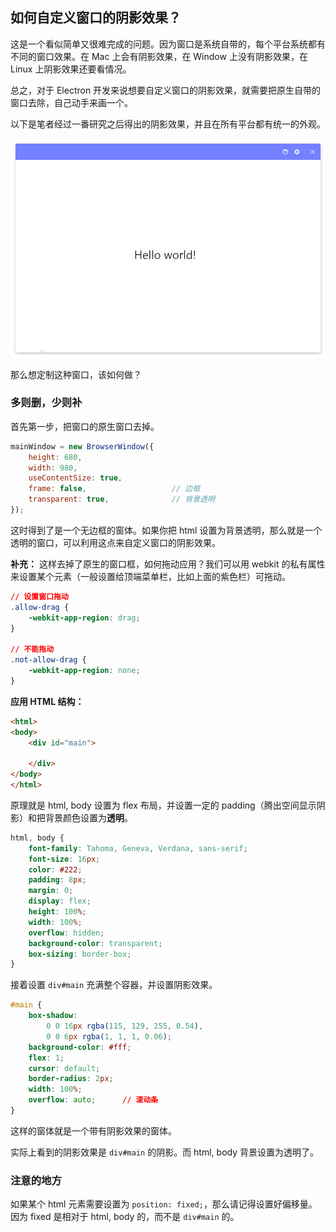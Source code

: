 

## 如何自定义窗口的阴影效果？
这是一个看似简单又很难完成的问题。因为窗口是系统自带的，每个平台系统都有不同的窗口效果。在 Mac 上会有阴影效果，在 Window 上没有阴影效果，在 Linux 上阴影效果还要看情况。

总之，对于 Electron 开发来说想要自定义窗口的阴影效果，就需要把原生自带的窗口去除，自己动手来画一个。

以下是笔者经过一番研究之后得出的阴影效果，并且在所有平台都有统一的外观。

![](../resource/20171225091054.png)

那么想定制这种窗口，该如何做？

### 多则删，少则补
首先第一步，把窗口的原生窗口去掉。

```js
mainWindow = new BrowserWindow({
    height: 680,
    width: 980,
    useContentSize: true,
    frame: false,                   // 边框
    transparent: true,              // 背景透明
});
```

这时得到了是一个无边框的窗体。如果你把 html 设置为背景透明，那么就是一个透明的窗口，可以利用这点来自定义窗口的阴影效果。

**补充：**
这样去掉了原生的窗口框，如何拖动应用？我们可以用 webkit 的私有属性来设置某个元素（一般设置给顶端菜单栏，比如上面的紫色栏）可拖动。

```css
// 设置窗口拖动
.allow-drag {
    -webkit-app-region: drag;
}

// 不能拖动
.not-allow-drag {
    -webkit-app-region: none;
}
```

**应用 HTML 结构：**

```html
<html>
<body>
    <div id="main">

    </div>
</body>
</html>
```

原理就是 html, body 设置为 flex 布局，并设置一定的 padding（腾出空间显示阴影）和把背景颜色设置为**透明**。

```css
html, body {
    font-family: Tahoma, Geneva, Verdana, sans-serif;
    font-size: 16px;
    color: #222;
    padding: 8px;
    margin: 0;
    display: flex;
    height: 100%;
    width: 100%;
    overflow: hidden;
    background-color: transparent;
    box-sizing: border-box;
}
```

接着设置 `div#main` 充满整个容器，并设置阴影效果。

```css
#main {
    box-shadow:
        0 0 16px rgba(115, 129, 255, 0.54),
        0 0 6px rgba(1, 1, 1, 0.06);
    background-color: #fff;
    flex: 1;
    cursor: default;
    border-radius: 2px;
    width: 100%;
    overflow: auto;      // 滚动条
}
```

这样的窗体就是一个带有阴影效果的窗体。

实际上看到的阴影效果是 `div#main` 的阴影。而 html, body 背景设置为透明了。

### 注意的地方
如果某个 html 元素需要设置为 `position: fixed;`，那么请记得设置好偏移量。因为 fixed 是相对于 html, body 的，而不是 `div#main` 的。




